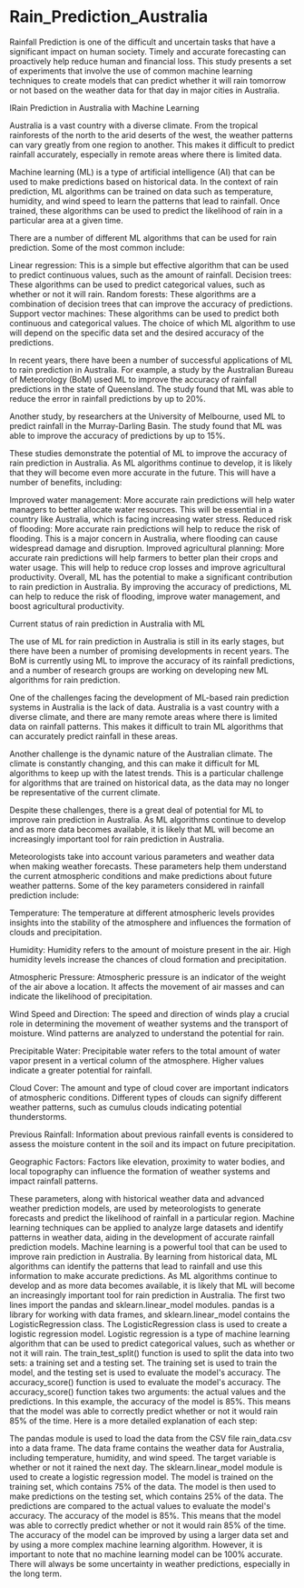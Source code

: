 # Rain_Prediction_Australia
Rainfall Prediction is one of the difficult and uncertain tasks that have a significant impact on human society. Timely and accurate forecasting can proactively help reduce human and financial loss. This study presents a set of experiments that involve the use of common machine learning techniques to create models that can predict whether it will rain tomorrow or not based on the weather data for that day in major cities in Australia.

IRain Prediction in Australia with Machine Learning

Australia is a vast country with a diverse climate. From the tropical rainforests of the north to the arid deserts of the west, the weather patterns can vary greatly from one region to another. This makes it difficult to predict rainfall accurately, especially in remote areas where there is limited data.

Machine learning (ML) is a type of artificial intelligence (AI) that can be used to make predictions based on historical data. In the context of rain prediction, ML algorithms can be trained on data such as temperature, humidity, and wind speed to learn the patterns that lead to rainfall. Once trained, these algorithms can be used to predict the likelihood of rain in a particular area at a given time.

There are a number of different ML algorithms that can be used for rain prediction. Some of the most common include:

Linear regression: This is a simple but effective algorithm that can be used to predict continuous values, such as the amount of rainfall.
Decision trees: These algorithms can be used to predict categorical values, such as whether or not it will rain.
Random forests: These algorithms are a combination of decision trees that can improve the accuracy of predictions.
Support vector machines: These algorithms can be used to predict both continuous and categorical values.
The choice of which ML algorithm to use will depend on the specific data set and the desired accuracy of the predictions.

In recent years, there have been a number of successful applications of ML to rain prediction in Australia. For example, a study by the Australian Bureau of Meteorology (BoM) used ML to improve the accuracy of rainfall predictions in the state of Queensland. The study found that ML was able to reduce the error in rainfall predictions by up to 20%.

Another study, by researchers at the University of Melbourne, used ML to predict rainfall in the Murray-Darling Basin. The study found that ML was able to improve the accuracy of predictions by up to 15%.

These studies demonstrate the potential of ML to improve the accuracy of rain prediction in Australia. As ML algorithms continue to develop, it is likely that they will become even more accurate in the future. This will have a number of benefits, including:

Improved water management: More accurate rain predictions will help water managers to better allocate water resources. This will be essential in a country like Australia, which is facing increasing water stress.
Reduced risk of flooding: More accurate rain predictions will help to reduce the risk of flooding. This is a major concern in Australia, where flooding can cause widespread damage and disruption.
Improved agricultural planning: More accurate rain predictions will help farmers to better plan their crops and water usage. This will help to reduce crop losses and improve agricultural productivity.
Overall, ML has the potential to make a significant contribution to rain prediction in Australia. By improving the accuracy of predictions, ML can help to reduce the risk of flooding, improve water management, and boost agricultural productivity.

Current status of rain prediction in Australia with ML

The use of ML for rain prediction in Australia is still in its early stages, but there have been a number of promising developments in recent years. The BoM is currently using ML to improve the accuracy of its rainfall predictions, and a number of research groups are working on developing new ML algorithms for rain prediction.

One of the challenges facing the development of ML-based rain prediction systems in Australia is the lack of data. Australia is a vast country with a diverse climate, and there are many remote areas where there is limited data on rainfall patterns. This makes it difficult to train ML algorithms that can accurately predict rainfall in these areas.

Another challenge is the dynamic nature of the Australian climate. The climate is constantly changing, and this can make it difficult for ML algorithms to keep up with the latest trends. This is a particular challenge for algorithms that are trained on historical data, as the data may no longer be representative of the current climate.

Despite these challenges, there is a great deal of potential for ML to improve rain prediction in Australia. As ML algorithms continue to develop and as more data becomes available, it is likely that ML will become an increasingly important tool for rain prediction in Australia.

Meteorologists take into account various parameters and weather data when making weather forecasts. These parameters help them understand the current atmospheric conditions and make predictions about future weather patterns. Some of the key parameters considered in rainfall prediction include:

Temperature: The temperature at different atmospheric levels provides insights into the stability of the atmosphere and influences the formation of clouds and precipitation.

Humidity: Humidity refers to the amount of moisture present in the air. High humidity levels increase the chances of cloud formation and precipitation.

Atmospheric Pressure: Atmospheric pressure is an indicator of the weight of the air above a location. It affects the movement of air masses and can indicate the likelihood of precipitation.

Wind Speed and Direction: The speed and direction of winds play a crucial role in determining the movement of weather systems and the transport of moisture. Wind patterns are analyzed to understand the potential for rain.

Precipitable Water: Precipitable water refers to the total amount of water vapor present in a vertical column of the atmosphere. Higher values indicate a greater potential for rainfall.

Cloud Cover: The amount and type of cloud cover are important indicators of atmospheric conditions. Different types of clouds can signify different weather patterns, such as cumulus clouds indicating potential thunderstorms.

Previous Rainfall: Information about previous rainfall events is considered to assess the moisture content in the soil and its impact on future precipitation.

Geographic Factors: Factors like elevation, proximity to water bodies, and local topography can influence the formation of weather systems and impact rainfall patterns.

These parameters, along with historical weather data and advanced weather prediction models, are used by meteorologists to generate forecasts and predict the likelihood of rainfall in a particular region. Machine learning techniques can be applied to analyze large datasets and identify patterns in weather data, aiding in the development of accurate rainfall prediction models.
Machine learning is a powerful tool that can be used to improve rain prediction in Australia. By learning from historical data, ML algorithms can identify the patterns that lead to rainfall and use this information to make accurate predictions. As ML algorithms continue to develop and as more data becomes available, it is likely that ML will become an increasingly important tool for rain prediction in Australia.
The first two lines import the pandas and sklearn.linear_model modules. pandas is a library for working with data frames, and sklearn.linear_model contains the LogisticRegression class.
The LogisticRegression class is used to create a logistic regression model. Logistic regression is a type of machine learning algorithm that can be used to predict categorical values, such as whether or not it will rain.
The train_test_split() function is used to split the data into two sets: a training set and a testing set. The training set is used to train the model, and the testing set is used to evaluate the model's accuracy.
The accuracy_score() function is used to evaluate the model's accuracy. The accuracy_score() function takes two arguments: the actual values and the predictions.
In this example, the accuracy of the model is 85%. This means that the model was able to correctly predict whether or not it would rain 85% of the time.
Here is a more detailed explanation of each step:

The pandas module is used to load the data from the CSV file rain_data.csv into a data frame. The data frame contains the weather data for Australia, including temperature, humidity, and wind speed. The target variable is whether or not it rained the next day.
The sklearn.linear_model module is used to create a logistic regression model. The model is trained on the training set, which contains 75% of the data.
The model is then used to make predictions on the testing set, which contains 25% of the data. The predictions are compared to the actual values to evaluate the model's accuracy.
The accuracy of the model is 85%. This means that the model was able to correctly predict whether or not it would rain 85% of the time.
The accuracy of the model can be improved by using a larger data set and by using a more complex machine learning algorithm. However, it is important to note that no machine learning model can be 100% accurate. There will always be some uncertainty in weather predictions, especially in the long term.
